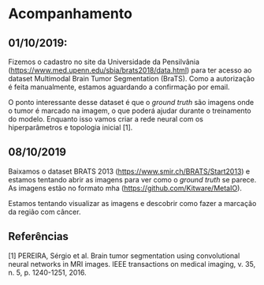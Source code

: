 # Acompanhamento


## 01/10/2019: 

Fizemos o cadastro no site da Universidade da Pensilvânia (https://www.med.upenn.edu/sbia/brats2018/data.html)
para ter acesso ao dataset Multimodal Brain Tumor Segmentation (BraTS). Como a autorização é 
feita manualmente, estamos aguardando a confirmação por email.

O ponto interessante desse dataset é que o *ground truth* são imagens onde o tumor é
marcado na imagem, o que poderá ajudar durante o treinamento do modelo. Enquanto 
isso vamos criar a rede neural com os hiperparâmetros e topologia inicial [1].  


## 08/10/2019

Baixamos o dataset BRATS 2013 (https://www.smir.ch/BRATS/Start2013) e estamos tentando abrir as imagens para ver como o 
*ground truth* se parece. As imagens estão no formato mha (https://github.com/Kitware/MetaIO).

Estamos tentando visualizar as imagens e descobrir como fazer a marcação da região com câncer.

## Referências

[1]  PEREIRA, Sérgio et al. Brain tumor segmentation using convolutional neural networks in MRI images. IEEE transactions on medical imaging, v. 35, n. 5, p. 1240-1251, 2016.